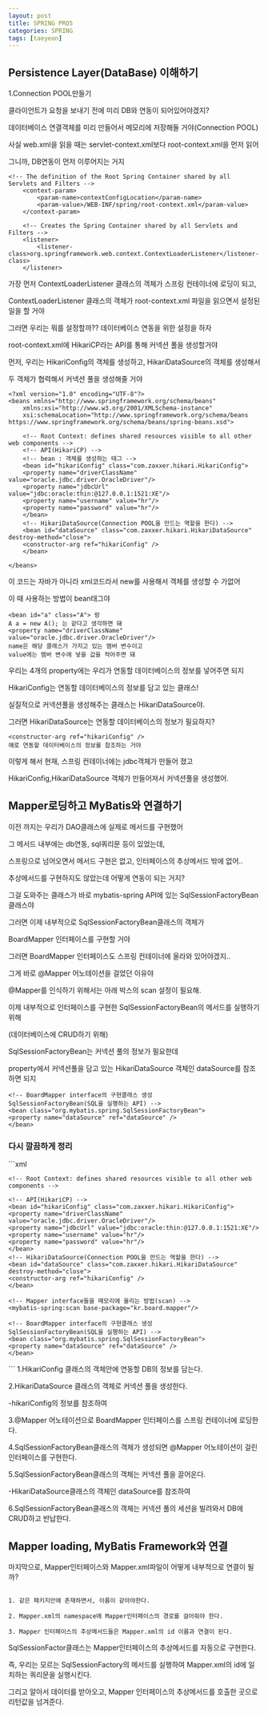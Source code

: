 ```yaml
---
layout: post
title: SPRING PRO5
categories: SPRING
tags: [taeyeon]
---
```


## Persistence Layer(DataBase) 이해하기

1.Connection POOL만들기

클라이언트가 요청을 보내기 전에 미리 DB와 연동이 되어있어야겠지?

데이터베이스 연결객체를 미리 만들어서 메모리에 저장해둘 거야(Connection POOL)

사실 web.xml을 읽을 때는 servlet-context.xml보다 root-context.xml을 먼저 읽어

그니까, DB연동이 먼저 이루어지는 거지

```1=xml
<!-- The definition of the Root Spring Container shared by all Servlets and Filters -->
	<context-param>
		<param-name>contextConfigLocation</param-name>
		<param-value>/WEB-INF/spring/root-context.xml</param-value>
	</context-param>
	
	<!-- Creates the Spring Container shared by all Servlets and Filters -->
	<listener>
		<listener-class>org.springframework.web.context.ContextLoaderListener</listener-class>
	</listener>
```

가장 먼저 ContextLoaderListener 클래스의 객체가 스프링 컨테이너에 로딩이 되고,

ContextLoaderListener 클래스의 객체가 root-context.xml 파일을 읽으면서 설정된 일을 할 거야

그러면 우리는 뭐를 설정할까?? 데이터베이스 연동을 위한 설정을 하자

root-context.xml에 HikariCP라는 API를 통해 커넥션 풀을 생성할거야

먼저, 우리는 HikariConfig의 객체를 생성하고, HikariDataSource의 객체를 생성해서

두 객체가 협력해서 커넥션 풀을 생성해줄 거야

```2=xml
<?xml version="1.0" encoding="UTF-8"?>
<beans xmlns="http://www.springframework.org/schema/beans"
	xmlns:xsi="http://www.w3.org/2001/XMLSchema-instance"
	xsi:schemaLocation="http://www.springframework.org/schema/beans https://www.springframework.org/schema/beans/spring-beans.xsd">
	
	<!-- Root Context: defines shared resources visible to all other web components -->
	<!-- API(HikariCP) -->
	<!-- bean : 객체를 생성하는 태그 -->
	<bean id="hikariConfig" class="com.zaxxer.hikari.HikariConfig">
	<property name="driverClassName" value="oracle.jdbc.driver.OracleDriver"/>
	<property name="jdbcUrl" value="jdbc:oracle:thin:@127.0.0.1:1521:XE"/>
	<property name="username" value="hr"/>
	<property name="password" value="hr"/>
	</bean>	
	<!-- HikariDataSource(Connection POOL을 만드는 역할을 한다) -->
	<bean id="dataSource" class="com.zaxxer.hikari.HikariDataSource" destroy-method="close">
	<constructor-arg ref="hikariConfig" />
	</bean>
  
</beans>

```
이 코드는 자바가 아니라 xml코드라서 new를 사용해서 객체를 생성할 수 가없어

이 때 사용하는 방법이 bean태그야

```
<bean id="a" class="A"> 랑
A a = new A(); 는 같다고 생각하면 돼
<property name="driverClassName" value="oracle.jdbc.driver.OracleDriver"/>
name은 해당 클래스가 가지고 있는 멤버 변수이고
value에는 멤버 변수에 넣을 값을 적어주면 돼
```

우리는 4개의 property에는 우리가 연동할 데이터베이스의 정보를 넣어주면 되지

HikariConfig는 연동할 데이터베이스의 정보를 담고 있는 클래스!

실질적으로 커넥션풀을 생성해주는 클래스는 HikariDataSource야.

그러면 HikariDataSource는 연동할 데이터베이스의 정보가 필요하지?

```
<constructor-arg ref="hikariConfig" />
얘로 연동할 데이터베이스의 정보를 참조하는 거야 
```

이렇게 해서 현재, 스프링 컨테이너에는 jdbc객체가 만들어 졌고

HikariConfig,HikariDataSource 객체가 만들어져서 커넥션풀을 생성했어.


## Mapper로딩하고 MyBatis와 연결하기

이전 까지는 우리가 DAO클래스에 실제로 메서드를 구현했어

그 메서드 내부에는 db연동, sql쿼리문 등이 있었는데,

스프링으로 넘어오면서 메서드 구현은 없고, 인터페이스의 추상메서드 밖에 없어..

추상메서드를 구현하지도 않았는데 어떻게 연동이 되는 거지?

그걸 도와주는 클래스가 바로 mybatis-spring API에 있는 SqlSessionFactoryBean클래스야

그러면 이제 내부적으로 SqlSessionFactoryBean클래스의 객체가 

BoardMapper 인터페이스를 구현할 거야

그러면 BoardMapper 인터페이스도 스프링 컨테이너에 올라와 있어야겠지..

그게 바로 @Mapper 어노테이션을 걸었던 이유야

@Mapper를 인식하기 위해서는 아래 박스의 scan 설정이 필요해.

이제 내부적으로 인터페이스를 구현한 SqlSessionFactoryBean의 메서드를 실행하기 위해

(데이터베이스에 CRUD하기 위해)

SqlSessionFactoryBean는 커넥션 풀의 정보가 필요한데

property에서 커넥션풀을 담고 있는 HikariDataSource 객체인 dataSource를 참조하면 되지

```
<!-- BoardMapper interface의 구현클래스 생성
SqlSessionFactoryBean(SQL을 실행하는 API) -->
<bean class="org.mybatis.spring.SqlSessionFactoryBean">
<property name="dataSource" ref="dataSource" />
</bean>
```

<h3>다시 깔끔하게 정리</h3>
```xml
  <?xml version="1.0" encoding="UTF-8"?>
<beans xmlns="http://www.springframework.org/schema/beans"
	xmlns:xsi="http://www.w3.org/2001/XMLSchema-instance"
	xmlns:mybatis-spring="http://mybatis.org/schema/mybatis-spring"
	xsi:schemaLocation="http://mybatis.org/schema/mybatis-spring http://mybatis.org/schema/mybatis-spring-1.2.xsd
		http://www.springframework.org/schema/beans https://www.springframework.org/schema/beans/spring-beans.xsd">
	
	<!-- Root Context: defines shared resources visible to all other web components -->
	
	<!-- API(HikariCP) -->
	<bean id="hikariConfig" class="com.zaxxer.hikari.HikariConfig">
	<property name="driverClassName" value="oracle.jdbc.driver.OracleDriver"/>
	<property name="jdbcUrl" value="jdbc:oracle:thin:@127.0.0.1:1521:XE"/>
	<property name="username" value="hr"/>
	<property name="password" value="hr"/>
	</bean>
	<!-- HikariDataSource(Connection POOL을 만드는 역할을 한다) -->
	<bean id="dataSource" class="com.zaxxer.hikari.HikariDataSource" destroy-method="close">
	<constructor-arg ref="hikariConfig" />
	</bean>
	
	<!-- Mapper interface들을 메모리에 올리는 방법(scan) -->
	<mybatis-spring:scan base-package="kr.board.mapper"/>
	
	<!-- BoardMapper interface의 구현클래스 생성
	SqlSessionFactoryBean(SQL을 실행하는 API) -->
	<bean class="org.mybatis.spring.SqlSessionFactoryBean">
	<property name="dataSource" ref="dataSource" />
	</bean>			
</beans>
```
1.HikariConfig 클래스의 객체안에 연동할 DB의 정보를 담는다.

2.HikariDataSource 클래스의 객체로 커넥션 풀을 생성한다.

-hikariConfig의 정보를 참조하여

3.@Mapper 어노테이션으로 BoardMapper 인터페이스를 스프링 컨테이너에 로딩한다.

4.SqlSessionFactoryBean클래스의 객체가 생성되면 @Mapper 어노테이션이 걸린 인터페이스를 구현한다.

5.SqlSessionFactoryBean클래스의 객체는 커넥션 풀을 끌어온다.

-HikariDataSource클래스의 객체인 dataSource를 참조하여

6.SqlSessionFactoryBean클래스의 객체는 커넥션 풀의 세션을 빌려와서 DB에 CRUD하고 반납한다.


## Mapper loading, MyBatis Framework와 연결

마지막으로, Mapper인터페이스와 Mapper.xml파일이 어떻게 내부적으로 연결이 될까?

```조건

1. 같은 패키지안에 존재하면서, 이름이 같아야한다.

2. Mapper.xml의 namespace에 Mapper인터페이스의 경로를 걸어줘야 한다.

3. Mapper 인터페이스의 추상메서드들은 Mapper.xml의 id 이름과 연결이 된다.

```

SqlSessionFactor클래스는 Mapper인터페이스의 추상메서드를 자동으로 구현한다.

즉, 우리는 모르는 SqlSessionFactory의 메서드를 실행하여 Mapper.xml의 id에 일치하는 쿼리문을 실행시킨다.

그리고 알아서 데이터를 받아오고, Mapper 인터페이스의 추상메서드를 호출한 곳으로 리턴값을 넘겨준다.






